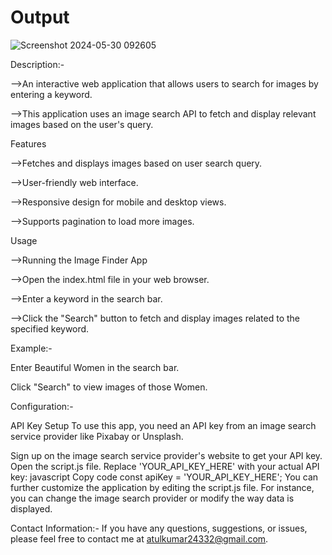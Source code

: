# Output


![Screenshot 2024-05-30 092605](https://github.com/atulkumar-20/image-finder/assets/170754927/b157ef66-77bc-4291-b848-882c371bb8d3)

Description:-

-->An interactive web application that allows users to search for images by entering a keyword.

-->This application uses an image search API to fetch and display relevant images based on the user's query.

Features

-->Fetches and displays images based on user search query.

-->User-friendly web interface.

-->Responsive design for mobile and desktop views.

-->Supports pagination to load more images.


Usage

-->Running the Image Finder App

-->Open the index.html file in your web browser.

-->Enter a keyword in the search bar.

-->Click the "Search" button to fetch and display images related to the specified keyword.

Example:-

Enter Beautiful Women in the search bar.

Click "Search" to view images of those Women.

Configuration:-

API Key Setup
To use this app, you need an API key from an image search service provider like Pixabay or Unsplash.

Sign up on the image search service provider's website to get your API key.
Open the script.js file.
Replace 'YOUR_API_KEY_HERE' with your actual API key:
javascript
Copy code
const apiKey = 'YOUR_API_KEY_HERE';
You can further customize the application by editing the script.js file. For instance, you can change the image search provider or modify the way data is displayed.


Contact Information:-
If you have any questions, suggestions, or issues, please feel free to contact me at atulkumar24332@gmail.com.









































